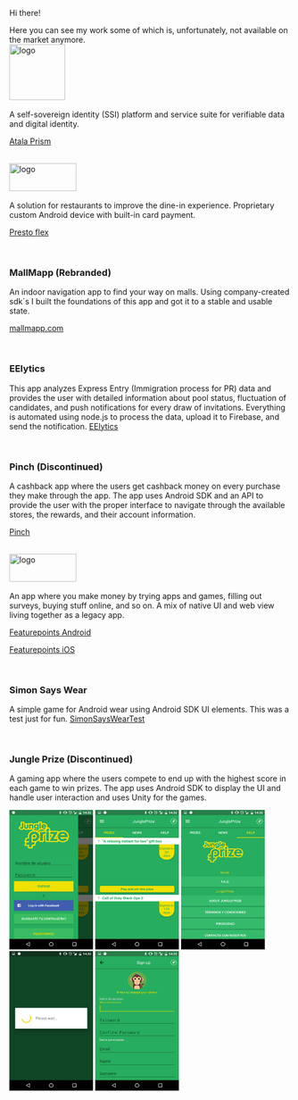 Hi there!

Here you can see my work some of which is, unfortunately, not available on the market anymore.
</br>
<img src="https://atalaprism.io/images/atala-prism-logo-suite.svg" title="logo" width="100" height="100" />

A self-sovereign identity (SSI) platform and service suite for verifiable data and digital identity.

<a href="https://atalaprism.io/" target="_blank">Atala Prism</a>

</br>
<img src="https://presto.com/wp-content/uploads/2023/01/logo.png" title="logo" width="120" height="50" />

A solution for restaurants to improve the dine-in experience. Proprietary custom Android device with built-in card payment.

<a href="https://presto.com/flex/" target="_blank">Presto flex</a>

</br>
<h3>MallMapp (Rebranded)</h3>

An indoor navigation app to find your way on malls. Using company-created sdk´s I built the foundations of this app and got it to a stable and usable state.

<a href="https://mapsted.com/indoor-positioning-technology" target="_blank">mallmapp.com</a>

</br>
<h3>EElytics</h3>

This app analyzes Express Entry (Immigration process for PR) data and provides the user with detailed information about pool status, fluctuation of candidates, and push notifications for every draw of invitations.
Everything is automated using node.js to process the data, upload it to Firebase, and send the notification.
<a href="https://play.google.com/store/apps/details?id=com.cristiangoncas.expressentryanalytics" target="_blank">EElytics</a>

</br>
<h3>Pinch (Discontinued)</h3>

A cashback app where the users get cashback money on every purchase they make through the app.
The app uses Android SDK and an API to provide the user with the proper interface to navigate through the available stores, the rewards, and their account information.

<a href="https://github.com/cristiangoncas/Portfolio/blob/master/pinch/pinch.gif" target="_blank">Pinch</a>

</br>
<img src="https://cdn1.featurepoints.com/points/2.12.3/assets/images/landing/fp_logo_white.svg" title="logo" width="120" height="50" />

An app where you make money by trying apps and games, filling out surveys, buying stuff online, and so on. A mix of native UI and web view living together as a legacy app.

<a href="https://play.google.com/store/apps/details?id=com.tapgen.featurepoints&hl=en" target="_blank">Featurepoints Android</a>

<a href="https://itunes.apple.com/us/app/featurepoints/id1409722949?mt=8" target="_blank">Featurepoints iOS</a>

</br>
<h3>Simon Says Wear</h3>

A simple game for Android wear using Android SDK UI elements. This was a test just for fun.
<a href="https://github.com/cristiangoncas/SimonSaysWearTest" target="_blank">SimonSaysWearTest</a>

</br>
<h3>Jungle Prize (Discontinued)</h3>

A gaming app where the users compete to end up with the highest score in each game to win prizes.
The app uses Android SDK to display the UI and handle user interaction and uses Unity for the games.

<img src="/jungleprize/Screenshot_20160729-143228.png" title="screenshot 1" width="150" height="250" />  <img src="/jungleprize/Screenshot_20160729-143232.png" title="screenshot 1" width="150" height="250" />  <img src="/jungleprize/Screenshot_20160729-143244.png" title="screenshot 1" width="150" height="250" />  <img src="/jungleprize/Screenshot_20160729-143255.png" title="screenshot 1" width="150" height="250" />  <img src="/jungleprize/Screenshot_20160729-143332.png" title="screenshot 1" width="150" height="250" />

